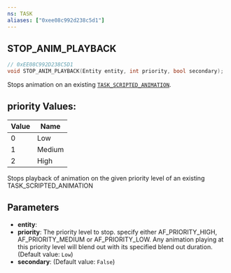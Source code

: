 ```yaml
---
ns: TASK
aliases: ["0xee08c992d238c5d1"]
---
```

## STOP_ANIM_PLAYBACK

```c
// 0xEE08C992D238C5D1
void STOP_ANIM_PLAYBACK(Entity entity, int priority, bool secondary);
```

Stops animation on an existing [`TASK_SCRIPTED_ANIMATION`](#_0x126EF75F1E17ABE5).

## priority Values:
| Value | Name |
| --- | --- |
| 0 | Low |
| 1 | Medium |
| 2 | High |


Stops playback of animation on the given priority level of an existing TASK_SCRIPTED_ANIMATION


## Parameters
* **entity**: 
* **priority**: The priority level to stop. specify either AF_PRIORITY_HIGH, AF_PRIORITY_MEDIUM or AF_PRIORITY_LOW. Any animation playing at this priority level will blend out with its specified blend out duration. (Default value: `Low`)
* **secondary**: (Default value: `False`)
